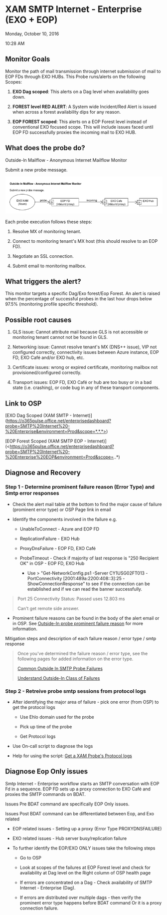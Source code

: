# XAM SMTP Internet - Enterprise (EXO + EOP)

Monday, October 10, 2016

10:28 AM

## Monitor Goals

Monitor the path of mail transmission through internet submission of mail to EOP FDs through EXO HUBs. This Probe runs/alerts on the following Scopes:

1.  **EXO Dag scoped**: This alerts on a Dag level when availability goes down.

2.  **FOREST level RED ALERT**: A System wide Incident/Red Alert is issued when across a forest availability dips for any reason.

3.  **EOP FOREST scoped**: This alerts on a EOP Forest level instead of conventional EXO focused scope. This will include issues faced until EOP FD successfully proxies the incoming mail to EXO HUB.

## What does the probe do?

Outside-ln Mailflow - Anonymous Internet Mailflow Monitor 

Submit a new probe message.

![](https://github.com/keshihua5/Microsoft-1st-Round-Interview/blob/master/images/XAM_SMTP.png)

Each probe execution follows these steps:

1.  Resolve MX of monitoring tenant.

2.  Connect to monitoring tenant\'s MX host (this should resolve to an EOP FD).

3.  Negotiate an SSL connection.

4.  Submit email to monitoring mailbox.

## What triggers the alert?

This monitor targets a specific Dag/Exo forest/Eop Forest. An alert is raised when the percentage of successful probes in the last hour drops below 97.5% (monitoring profile specific threshold).

## Possible root causes

1.  GLS issue: Cannot attribute mail because GLS is not accessible or monitoring tenant cannot not be found in GLS.

2.  Networking issue: Cannot resolve tenant\'s MX (DNS++ issue), VIP not configured correctly, connectivity issues between Azure instance, EOP FD, EXO Café and/or EXO hub, etc.

3.  Certificate issues: wrong or expired certificate, monitoring mailbox not provisioned/configured correctly.

4.  Transport issues: EOP FD, EXO Café or hub are too busy or in a bad state (i.e. crashing), or code bug in any of these transport components.

## Link to OSP

[EXO Dag Scoped (XAM SMTP - Internet)] (https://o365pulse.office.net/enterprisedashboard?probe=SMTP%20Internet%20-%20Enterprise&environment=Prod&scope=*.*.*>)

[EOP Forest Scoped (XAM SMTP EOP - Internet)](<https://o365pulse.office.net/enterprisedashboard?probe=SMTP%20Internet%20-%20Enterprise%20EOP&environment=Prod&scope=*.*.*)

## Diagnose and Recovery

### Step 1 - Determine prominent failure reason (Error Type) and Smtp error responses

-   Check the alert mail table at the bottom to find the major cause of failure (prominent error type) or OSP Page link in email

-   Identify the components involved in the failure e.g.

    -   UnableToConnect - Azure and EOP FD

    -   ReplicationFailure - EXO Hub

    -   ProxyDnsFailure - EOP FD, EXO Café

    -   ProbeTimeout - Check if majority of last response is \"250 Recipient OK\" in OSP - EOP FD, EXO Hub

        -   Use \> \"Get-NetworkConfig.ps1 -Server CY1USG02FT013 -PortConnectivity \[2001:489a:2200:408::3\]:25 -ShowConnectionResponse\" to see if the connection can be established and if we can read the banner successfully.

> Port 25 Connectivity Status: Passed uses 12.803 ms
>
> Can\'t get remote side answer.
>

-   Prominent failure reasons can be found in the body of the alert email or in OSP. See [Outside-In probe prominent failure reason](onenote:https://msft.spoppe.com/collab/transportalerts/SiteAssets/Transport%20Alert%20Pulse%20Notebook/On-Call%20Notes.one#Outside-In%20probe%20prominent%20failure%20reason&section-id={C84CBF30-BD89-4D02-A63C-D66A3C8403E0}&page-id={215D26BD-9788-4816-8DE1-04294A12552C}&end) for more information.

Mitigation steps and description of each failure reason / error type / smtp response

> Once you\'ve determined the failure reason / error type, see the following pages for added information on the error type.
>
> [Common Outside In SMTP Probe Failures](onenote:https://msft.spoppe.com/collab/transportalerts/SiteAssets/Transport%20Alert%20Pulse%20Notebook/E15%20Alert%20Playbook.one#Common%20Outside%20In%20SMTP%20Probe%20Failures&section-id={24B57828-2A06-42C5-99C0-37E103E281E0}&page-id={BA12E5C0-D8F3-49F8-ACB4-D55F08B53513}&end)
>
> [Understand Outside-In Class of Failures](onenote:https://msft.spoppe.com/collab/transportalerts/SiteAssets/Transport%20Alert%20Pulse%20Notebook/On-Call%20Notes.one#Understand%20Outside-In%20Class%20of%20Failures&section-id={C84CBF30-BD89-4D02-A63C-D66A3C8403E0}&page-id={080E02F8-A55A-4EAC-8701-C909A5D90CA4}&end)
>

### Step 2 - Retreive probe smtp sessions from protocol logs

-   After identifying the major area of failure - pick one error (from OSP) to get the protocol logs

    -   Use Ehlo domain used for the probe

    -   Pick up time of the probe

    -   Get Protocol logs

-   Use On-call script to diagnose the logs

-   Help for using the script: [Get a XAM Probe\'s Protocol logs](onenote:https://msft.spoppe.com/collab/transportalerts/SiteAssets/Transport%20Alert%20Pulse%20Notebook/On-Call%20Notes.one#Get%20a%20XAM%20Probe's%20Protocol%20logs&section-id={C84CBF30-BD89-4D02-A63C-D66A3C8403E0}&page-id={E7C6A793-74A3-42BB-94CA-D07C3FD96425}&end)

## Diagnose Eop Only issues

Smtp Internet - Enterprise workflow starts an SMTP conversation with EOP Fd in a sequence. EOP FD sets up a proxy connection to EXO Café and proxies the SMTP commands on BDAT.

Issues Pre BDAT command are specifically EOP Only issues.

Issues Post BDAT command can be differentiated between Eop, and Exo related

-   EOP related issues - Setting up a proxy (Error Type PROXYDNSFAILURE)

-   EXO related issues - Hub server busy/replication failure

-   To further identify the EOP/EXO ONLY issues take the following steps

    -   Go to OSP

    -   Look at scopes of the failures at EOP Forest level and check for availability at Dag level on the Right column of OSP health page

    -   If errors are concentrated on a Dag - Check availability of SMTP Internet - Enterprise (Dag).

    -   If errors are distributed over multiple dags - then verify the prominent error type happens before BDAT command Or it is a proxy connection failure.
